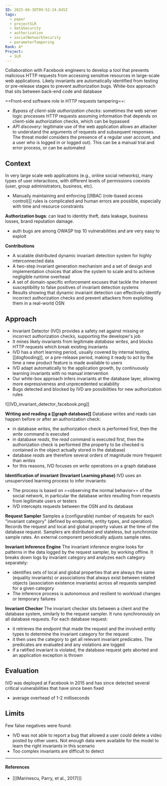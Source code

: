 ```yaml
---
ID: 2025-04-30T09:52:24.845Z
tags:
  - paper
  - projectSLR
  - dataSecurity
  - authorization
  - socialNetworkSecurity
  - parameterTampering
Rank: A*
Project:
  - SLR
---
```

Collaboration with Facebook engineers to develop a tool that prevents malicious HTTP requests from accessing sensitive resources in large-scale web applications. Likely invariants are automatically identified from testing or pre-release stages to prevent authorization bugs. White-box approach that sits between back-end code and database

==Front-end software role in HTTP requests tampering==:
- *Bypass of client-side authorization checks*: sometimes the web server logic processes HTTP requests assuming information that depends on client-side authorization checks, which can be bypassed
- *API discovery*: legitimate use of the web application allows an attacker to understand the arguments of requests and subsequent responses. The threat model considers the presence of a regular user account, and a user who is logged in or logged out). This can be a manual trial and error process, or can be automated

## Context

In very large scale web applications (e.g., online social networks), many types of user interactions, with different levels of permissions coexists (user, group administrators, business, etc).
- Manually maintaining and enforcing [[RBAC (role-based access control)]] rules is complicated and human errors are possible, especially with time and resource constraints

**Authorization bugs**: can lead to identity theft, data leakage, business losses, brand reputation damage.
- auth bugs are among OWASP top 10 vulnerabilities and are very easy to exploit

**Contributions**
- A scalable distributed dynamic invariant detection system for highly interconnected data
- A two-step invariant generation mechanism and a set of design and implementation choices that allow the system to scale and to achieve negligible runtime overhead
- A set of domain-specific enforcement excuses that tackle the inherent susceptibility to false positives of invariant detection systems
- Results showing that dynamic invariant detection can effectively identify incorrect authorization checks and prevent attackers from exploiting them in a real-world OSN

## Approach

- Invariant Detector (IVD) provides a safety net against missing or incorrect authorization checks, supporting the developer's job
- It mines likely invariants from legitimate *database writes*, and blocks HTTP requests which break existing invariants
- IVD has a short learning period, usually covered by internal testing, [[dogfooding]], or a pre-release period, making it ready to act by the time a new product feature is made available to users
- IVD adapt automatically to the application growth, by continuously learning invariants with no manual intervention
- Our white-box approach infers invariants at the database layer, allowing more expressiveness and unprecedented scalability
- Bugs detected and blocked by IVD are possibilities for new authorization rules 

![[IVD_invariant_detector_facebook.png]]

**Writing and reading a [[graph database]]**
Database writes and reads can happen before or after an authorization check:
- in database *writes*, the authorization check is performed first, then the *write* command is executed
- in database *reads*, the *read* command is executed first, then the authorization check is performed (the property to be checked is contained in the object actually stored in the database)
- database *reads* are therefore several orders of magnitude more frequent than *writes*
- for this reasons, IVD focuses on *write* operations on a graph database

**Identification of invariant (Invariant Learning phase)**
IVD uses an unsupervised learning process to infer invariants:
- The process is based on ==observing the normal behavior== of the social network, in particular the database *writes* resulting from requests from legitimate users or testers
- IVD intercepts requests between the OSN and its database

**Request Sampler**
Samples a (configurable) number of requests for each "invariant category" (defined by endpoints, entity types, and operation). Records the request and local and global property values ​​at the time of the database request.
Samplers are distributed and stateless, but synchronize sample rates.
An external component periodically adjusts sample rates.

**Invariant Inference Engine**
The invariant inference engine looks for patterns in the data logged by the request sampler, by working offline. It breaks down logs by invariant category and analyzes each category separately:
- identifies sets of local and global properties that are always the same (equality invariants) or associations that always exist between related objects (association existence invariants) across all requests sampled for a given category
- The inference process is autonomous and resilient to workload changes or temporary failures

**Invariant Checker**
The invariant checker sits between a client and the database system, similarly to the request sampler. It runs synchronously on all database requests. For each database request:
- it retrieves the endpoint that made the request and the involved entity types to determine the invariant category for the request
- it then uses the category to get all relevant invariant predicates. The predicates are evaluated and any violations are logged
- if a ratified invariant is violated, the database request gets aborted and an application exception is thrown

## Evaluation

IVD was deployed at Facebook in 2015 and has since detected several critical vulnerabilities that have since been fixed
- average overhead of 1-2 milliseconds

## Limits

Few false negatives were found:
- IVD was not able to report a bug that allowed a user could delete a video posted by other users. Not enough data were available for the model to learn the right invariants in this scenario
- Too complex invariants are difficult to detect

---
#### References
- [[(Marinescu, Parry, et al., 2017)]]
